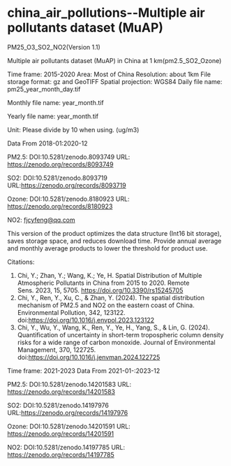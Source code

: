 # china_air_pollutions--Multiple air pollutants dataset (MuAP)
PM25_O3_SO2_NO2(Version 1.1)

 Multiple air pollutants dataset (MuAP) in China at 1 km(pm2.5_SO2_Ozone)

Time frame: 2015-2020
Area: Most of China
Resolution: about 1km
File storage format: gz and GeoTIFF
Spatial projection: WGS84
Daily file name: pm25_year_month_day.tif

Monthly file name: year_month.tif

Yearly file name: year_month.tif

Unit: Please divide by 10 when using. (ug/m3)

Data From 2018-01:2020-12

PM2.5: DOI:10.5281/zenodo.8093749
URL: https://zenodo.org/records/8093749

SO2: DOI:10.5281/zenodo.8093719
URL:https://zenodo.org/records/8093719

Ozone: DOI:10.5281/zenodo.8180923
URL: https://zenodo.org/records/8180923

NO2: fjcyfeng@qq.com

This version of the product optimizes the data structure (Int16 bit storage), saves storage space, and reduces download time. Provide annual average and monthly average products to lower the threshold for product use.

Citations:
1. Chi, Y.; Zhan, Y.; Wang, K.; Ye, H. Spatial Distribution of Multiple Atmospheric Pollutants in China from 2015 to 2020. Remote Sens. 2023, 15, 5705. https://doi.org/10.3390/rs15245705
2. Chi, Y., Ren, Y., Xu, C., & Zhan, Y. (2024). The spatial distribution mechanism of PM2.5 and NO2 on the eastern coast of China. Environmental Pollution, 342, 123122. doi:https://doi.org/10.1016/j.envpol.2023.123122
3. Chi, Y., Wu, Y., Wang, K., Ren, Y., Ye, H., Yang, S., & Lin, G. (2024). Quantification of uncertainty in short-term tropospheric column density risks for a wide range of carbon monoxide. Journal of Environmental Management, 370, 122725. doi:https://doi.org/10.1016/j.jenvman.2024.122725


Time frame: 2021-2023
Data From 2021-01-:2023-12

PM2.5: DOI:10.5281/zenodo.14201583
URL: https://zenodo.org/records/14201583

SO2: DOI:10.5281/zenodo.14197976	
URL:https://zenodo.org/records/14197976

Ozone: DOI:10.5281/zenodo.14201591
URL: https://zenodo.org/records/14201591

NO2: DOI:10.5281/zenodo.14197785
URL: https://zenodo.org/records/14197785
